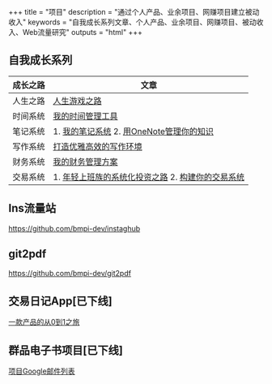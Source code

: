 +++
title = "项目"
description = "通过个人产品、业余项目、网赚项目建立被动收入"
keywords = "自我成长系列文章、个人产品、业余项目、网赚项目、被动收入、Web流量研究"
outputs = "html"
+++

## 自我成长系列

| 成长之路 | 文章 |
|  ----  | ----  |
| 人生之路 | [人生游戏之路](/self/road_to_life_games/) |
| 时间系统 | [我的时间管理工具](/self/gtd-tools-i-used/) |
| 笔记系统 | 1. [我的笔记系统](/self/note-system/) 2. [用OneNote管理你的知识](/self/onenote-intro/) |
| 写作系统 | [打造优雅高效的写作环境](/self/build-write-tool-v1/) |
| 财务系统 | [我的财务管理方案](/money/my-accounting-tool/) |
| 交易系统 | 1. [年轻上班族的系统化投资之路](/money/investment-path-for-young/) 2. [构建你的交易系统](/money/build-trade-system/) |

## Ins流量站

<https://github.com/bmpi-dev/instaghub>

## git2pdf

<https://github.com/bmpi-dev/git2pdf>

## 交易日记App[已下线]

[一款产品的从0到1之旅](/dev/zero-to-one/)

## 群品电子书项目[已下线]

[项目Google邮件列表](https://groups.google.com/forum/#!forum/qunpin)
